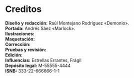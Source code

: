 
Creditos
========

**Diseño y redacción:** Raúl Montejano Rodríguez «Demonio».  
**Portada:** Andrés Sáez «Marlock».  
**Ilustraciones:**  
**Maquetación:**  
**Corrección:**  
**Pruebas y revisión:**  
**Edición:**  
**Influencias:** Estrellas Errantes, Frágil  
**Depósito legal:** M-55555-4444  
**ISNB:** 333-22-666666-1-1

<span data-content="center-xy" data-h1="off" data-index="off"></span>